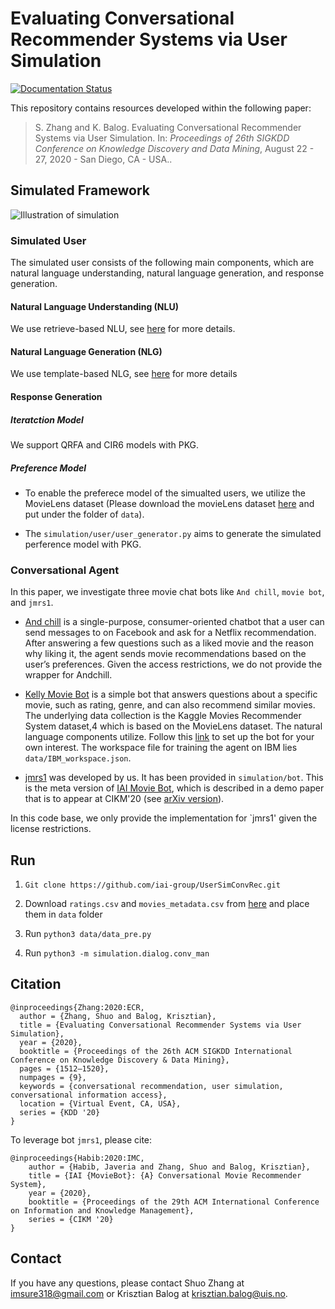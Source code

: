 # Evaluating Conversational Recommender Systems via User Simulation

[![Documentation Status](https://readthedocs.org/projects/usersimconvrec/badge/?version=latest)](https://usersimconvrec.readthedocs.io/en/latest/?badge=latest)

This repository contains resources developed within the following paper:

> S. Zhang and K. Balog. Evaluating Conversational Recommender Systems via User Simulation. In: *Proceedings of 26th SIGKDD Conference on Knowledge Discovery and Data Mining*, August 22 - 27, 2020 - San Diego, CA - USA..

## Simulated Framework

![Illustration of simulation](https://github.com/iai-group/UserSimConvRec/blob/master/data/simulator_anatomy.png)


### Simulated User

The simulated user consists of the following main components, which are natural language understanding, natural language generation, and response generation. 

#### Natural Language Understanding (NLU)
We use retrieve-based NLU, see [here](https://github.com/iai-group/UserSimConvRec/blob/master/simulation/nlp/movies/movies_nlu.py) for more details.

#### Natural Language Generation (NLG)
We use template-based NLG, see [here](https://github.com/iai-group/UserSimConvRec/blob/master/simulation/nlp/movies/movies_nlu.py) for more details

#### Response Generation
##### Iteratction Model
We support QRFA and CIR6 models with PKG.

##### Preference Model

* To enable the preferece model of the simualted users, we utilize the MovieLens dataset (Please download the movieLens dataset [here](https://www.kaggle.com/rounakbanik/movie-recommender-systems/data) and put under the folder of `data`). 

* The `simulation/user/user_generator.py` aims to generate the simulated perference model with PKG.

### Conversational Agent

In this paper, we investigate three movie chat bots like `And chill`, `movie bot`, and `jmrs1`.

* [And chill](http://www.andchill.io/) is a single-purpose, consumer-oriented chatbot that a user can send messages to on Facebook and ask for a Netflix recommendation. After answering a few questions such as a liked movie and the reason why liking it, the agent sends movie recommendations based on the user’s preferences. Given the access restrictions, we do not provide the wrapper for Andchill.

* [Kelly Movie Bot](https://github.com/Sundar0989/Movie_Bot) is a simple bot that answers questions about a specific movie, such as rating, genre, and can also recommend similar movies. The underlying data collection is the Kaggle Movies Recommender System dataset,4 which is based on the MovieLens dataset. The natural language components utilize. Follow this [link](https://github.com/Sundar0989/Movie_Bot) to set up the bot for your own interest. The workspace file for training the agent on IBM lies `data/IBM_workspace.json`.

* [jmrs1](https://github.com/iai-group/UserSimConvRec/tree/master/simulation/bot/jmrs1) was developed by us. It has been provided in `simulation/bot`. This is the meta version of [IAI Movie Bot](https://github.com/iai-group/moviebot), which is described in a demo paper that is to appear at CIKM'20 (see [arXiv version](https://arxiv.org/abs/2009.03668)).

In this code base, we only provide the implementation for `jmrs1' given the license restrictions.

## Run

1. ``Git clone https://github.com/iai-group/UserSimConvRec.git``

2. Download `ratings.csv` and `movies_metadata.csv` from [here](https://www.kaggle.com/rounakbanik/the-movies-dataset) and place them in `data` folder

3. Run ``python3 data/data_pre.py``

4. Run ``python3 -m simulation.dialog.conv_man``

## Citation
```
@inproceedings{Zhang:2020:ECR,
  author = {Zhang, Shuo and Balog, Krisztian},
  title = {Evaluating Conversational Recommender Systems via User Simulation},
  year = {2020},
  booktitle = {Proceedings of the 26th ACM SIGKDD International Conference on Knowledge Discovery & Data Mining},
  pages = {1512–1520},
  numpages = {9},
  keywords = {conversational recommendation, user simulation, conversational information access},
  location = {Virtual Event, CA, USA},
  series = {KDD '20}
}
```
To leverage bot `jmrs1`, please cite:
```
@inproceedings{Habib:2020:IMC,
	author = {Habib, Javeria and Zhang, Shuo and Balog, Krisztian},
	title = {IAI {MovieBot}: {A} Conversational Movie Recommender System},
	year = {2020},
	booktitle = {Proceedings of the 29th ACM International Conference on Information and Knowledge Management},
	series = {CIKM '20}
}
```

## Contact
If you have any questions, please contact Shuo Zhang at imsure318@gmail.com or Krisztian Balog at krisztian.balog@uis.no.
